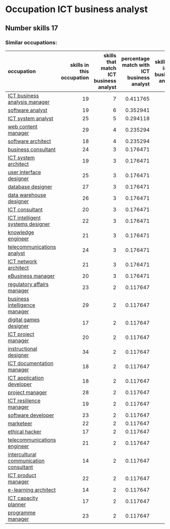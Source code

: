 # Occupation ICT business analyst
## Number skills 17
### Similar occupations:
| occupation                                                                          |   skills in this occupation |   skills that match ICT business analyst |   percentage match with ICT business analyst |   skills not in ICT business analyst |
|:------------------------------------------------------------------------------------|----------------------------:|-----------------------------------------:|---------------------------------------------:|-------------------------------------:|
| [ICT business analysis manager](ICT_business_analysis_manager.md)                   |                          19 |                                        7 |                                     0.411765 |                                   12 |
| [software analyst](software_analyst.md)                                             |                          19 |                                        6 |                                     0.352941 |                                   13 |
| [ICT system analyst](ICT_system_analyst.md)                                         |                          25 |                                        5 |                                     0.294118 |                                   20 |
| [web content manager](web_content_manager.md)                                       |                          29 |                                        4 |                                     0.235294 |                                   25 |
| [software architect](software_architect.md)                                         |                          18 |                                        4 |                                     0.235294 |                                   14 |
| [business consultant](business_consultant.md)                                       |                          24 |                                        3 |                                     0.176471 |                                   21 |
| [ICT system architect](ICT_system_architect.md)                                     |                          19 |                                        3 |                                     0.176471 |                                   16 |
| [user interface designer](user_interface_designer.md)                               |                          25 |                                        3 |                                     0.176471 |                                   22 |
| [database designer](database_designer.md)                                           |                          27 |                                        3 |                                     0.176471 |                                   24 |
| [data warehouse designer](data_warehouse_designer.md)                               |                          26 |                                        3 |                                     0.176471 |                                   23 |
| [ICT consultant](ICT_consultant.md)                                                 |                          20 |                                        3 |                                     0.176471 |                                   17 |
| [ICT intelligent systems designer](ICT_intelligent_systems_designer.md)             |                          22 |                                        3 |                                     0.176471 |                                   19 |
| [knowledge engineer](knowledge_engineer.md)                                         |                          21 |                                        3 |                                     0.176471 |                                   18 |
| [telecommunications analyst](telecommunications_analyst.md)                         |                          24 |                                        3 |                                     0.176471 |                                   21 |
| [ICT network architect](ICT_network_architect.md)                                   |                          21 |                                        3 |                                     0.176471 |                                   18 |
| [eBusiness manager](eBusiness_manager.md)                                           |                          20 |                                        3 |                                     0.176471 |                                   17 |
| [regulatory affairs manager](regulatory_affairs_manager.md)                         |                          23 |                                        2 |                                     0.117647 |                                   21 |
| [business intelligence manager](business_intelligence_manager.md)                   |                          29 |                                        2 |                                     0.117647 |                                   27 |
| [digital games designer](digital_games_designer.md)                                 |                          17 |                                        2 |                                     0.117647 |                                   15 |
| [ICT project manager](ICT_project_manager.md)                                       |                          20 |                                        2 |                                     0.117647 |                                   18 |
| [instructional designer](instructional_designer.md)                                 |                          34 |                                        2 |                                     0.117647 |                                   32 |
| [ICT documentation manager](ICT_documentation_manager.md)                           |                          18 |                                        2 |                                     0.117647 |                                   16 |
| [ICT application developer](ICT_application_developer.md)                           |                          18 |                                        2 |                                     0.117647 |                                   16 |
| [project manager](project_manager.md)                                               |                          28 |                                        2 |                                     0.117647 |                                   26 |
| [ICT resilience manager](ICT_resilience_manager.md)                                 |                          19 |                                        2 |                                     0.117647 |                                   17 |
| [software developer](software_developer.md)                                         |                          23 |                                        2 |                                     0.117647 |                                   21 |
| [marketeer](marketeer.md)                                                           |                          22 |                                        2 |                                     0.117647 |                                   20 |
| [ethical hacker](ethical_hacker.md)                                                 |                          17 |                                        2 |                                     0.117647 |                                   15 |
| [telecommunications engineer](telecommunications_engineer.md)                       |                          21 |                                        2 |                                     0.117647 |                                   19 |
| [intercultural communication consultant](intercultural_communication_consultant.md) |                          14 |                                        2 |                                     0.117647 |                                   12 |
| [ICT product manager](ICT_product_manager.md)                                       |                          22 |                                        2 |                                     0.117647 |                                   20 |
| [e-learning architect](e-learning_architect.md)                                     |                          14 |                                        2 |                                     0.117647 |                                   12 |
| [ICT capacity planner](ICT_capacity_planner.md)                                     |                          17 |                                        2 |                                     0.117647 |                                   15 |
| [programme manager](programme_manager.md)                                           |                          23 |                                        2 |                                     0.117647 |                                   21 |
